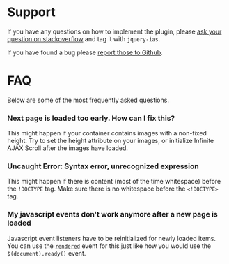 Support
=======

If you have any questions on how to implement the plugin, please [ask your question on stackoverflow](https://stackoverflow.com/questions/ask?tags=jquery-ias) and tag it with `jquery-ias`.

If you have found a bug please [report those to Github](https://github.com/webcreate/infinite-ajax-scroll/issues).

FAQ
===

Below are some of the most frequently asked questions.

### Next page is loaded too early. How can I fix this?

This might happen if your container contains images with a non-fixed height. Try to set the height attribute on your images, or initialize Infinite AJAX Scroll after the images have loaded.

### Uncaught Error: Syntax error, unrecognized expression

This might happen if there is content (most of the time whitespace) before the `!DOCTYPE` tag. Make sure there is no whitespace before the `<!DOCTYPE>` tag.

### My javascript events don't work anymore after a new page is loaded

Javascript event listeners have to be reinitialized for newly loaded items. You can use the [`rendered`](events.html#rendered) event for this just like how you would use the `$(document).ready()` event.


